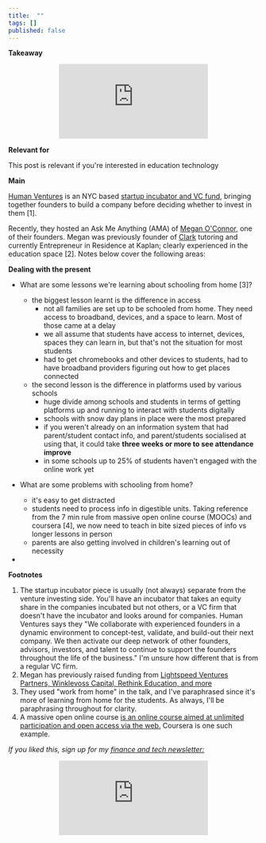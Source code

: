 ```yaml
---
title:  ""  
tags: []
published: false
---
```


**Takeaway**

<style>
      .iframe-container {
        overflow: hidden;        
        padding-top: 50%; <!-- Calculated from the aspect ration of the content (in case of 16:9 it is 9/16= 0.5625) -->
        position: relative;
      }
      .iframe-container iframe { 
         border: 0;
         height: 100%; <!-- Finally, width and height are set to 100% so the iframe takes up 100% of the containers space. -->
         left: 0;
         position: absolute;
         top: 0;
         width: 100%;
         display: block;
         margin: 0 auto; <!-- center image -->
      }
      <!-- 4x3 Aspect Ratio -->
      .iframe-container-4x3 {
        padding-top: 75%;
      }
</style> 

<div class="iframe-container-4x3">
  <p align="center"><iframe src="https://avoidboringpeople.substack.com/embed" frameborder="0" scrolling="no"> </iframe></p>
</div>

**Relevant for**

This post is relevant if you're interested in education technology

**Main**

[Human Ventures](https://humanventures.co/about-us "Human") is an NYC based [startup incubator and VC fund](https://www.fastcompany.com/90311721/exclusive-human-ventures-elevates-its-woman-led-startup-studio-with-a-50-million-debut-fund "VC"), bringing together founders to build a company before deciding whether to invest in them \[1\]. 

Recently, they hosted an Ask Me Anything (AMA) of [Megan O'Connor](https://twitter.com/meganmoconnor?lang=en "Megan"), one of their founders. Megan was previously founder of [Clark](https://www.hiclark.com/ "Clark") tutoring and currently Entrepreneur in Residence at Kaplan; clearly experienced in the education space \[2\]. Notes below cover the following areas:


**Dealing with the present**

- What are some lessons we're learning about schooling from home \[3\]?
  - the biggest lesson learnt is the difference in access
    - not all families are set up to be schooled from home. They need access to broadband, devices, and a space to learn. Most of those came at a delay
    - we all assume that students have access to internet, devices, spaces they can learn in, but that's not the situation for most students
    - had to get chromebooks and other devices to students, had to have broadband providers figuring out how to get places connected
  - the second lesson is the difference in platforms used by various schools
    - huge divide among schools and students in terms of getting platforms up and running to interact with students digitally
    - schools with snow day plans in place were the most prepared
    - if you weren't already on an information system that had parent/student contact info, and parent/students socialised at using that, it could take **three weeks or more to see attendance improve**
    - in some schools up to 25% of students haven't engaged with the online work yet

- What are some problems with schooling from home?
  - it's easy to get distracted
  - students need to process info in digestible units. Taking reference from the 7 min rule from massive open online course (MOOCs) and coursera \[4\], we now need to teach in bite sized pieces of info vs longer lessons in person
  - parents are also getting involved in children's learning out of necessity

- 


**Footnotes**

1. The startup incubator piece is usually (not always) separate from the venture investing side. You'll have an incubator that takes an equity share in the companies incubated but not others, or a VC firm that doesn't have the incubator and looks around for companies. Human Ventures says they "We collaborate with experienced founders in a dynamic environment to concept-test, validate, and build-out their next company. We then activate our deep network of other founders, advisors, investors, and talent to continue to support the founders throughout the life of the business." I'm unsure how different that is from a regular VC firm.
2. Megan has previously raised funding from [Lightspeed Ventures Partners, Winklevoss Capital, Rethink Education, and more](https://www.meganmoconnor.com/ "Megan")
3. They used "work from home" in the talk, and I've paraphrased since it's more of learning from home for the students. As always, I'll be paraphrasing throughout for clarity.
4. A massive open online course [is an online course aimed at unlimited participation and open access via the web.](https://en.wikipedia.org/wiki/Massive_open_online_course "wiki") Coursera is one such example.


*If you liked this, sign up for my [finance and tech newsletter:](https://avoidboringpeople.substack.com/ "ABP")*

<div class="iframe-container-4x3">
  <p align="center"><iframe src="https://avoidboringpeople.substack.com/embed" frameborder="0" scrolling="no"> </iframe></p>
</div>
